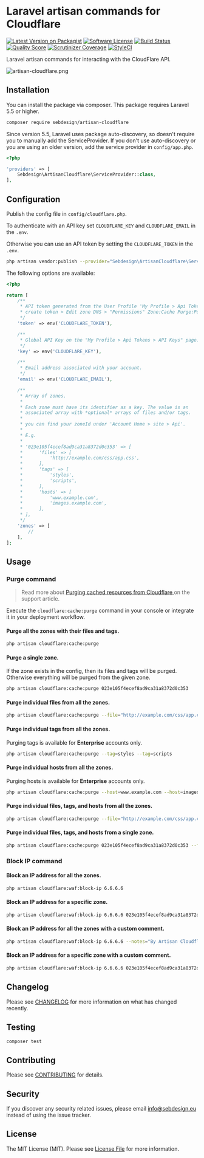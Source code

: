 # Laravel artisan commands for Cloudflare

[![Latest Version on Packagist](https://img.shields.io/packagist/v/sebdesign/artisan-cloudflare.svg?style=flat-square)](https://packagist.org/packages/sebdesign/artisan-cloudflare)
[![Software License](https://img.shields.io/badge/license-MIT-brightgreen.svg?style=flat-square)](LICENSE.md)
[![Build Status](https://img.shields.io/github/workflow/status/sebdesign/artisan-cloudflare/Tests/master?style=flat-square)](https://github.com/sebdesign/artisan-cloudflare/actions)
[![Quality Score](https://img.shields.io/scrutinizer/g/sebdesign/artisan-cloudflare.svg?style=flat-square)](https://scrutinizer-ci.com/g/sebdesign/artisan-cloudflare)
[![Scrutinizer Coverage](https://img.shields.io/scrutinizer/coverage/g/sebdesign/artisan-cloudflare.svg?style=flat-square)](https://scrutinizer-ci.com/g/sebdesign/artisan-cloudflare)
[![StyleCI](https://styleci.io/repos/74228812/shield?style=flat-square)](https://styleci.io/repos/74228812)

Laravel artisan commands for interacting with the CloudFlare API.

![artisan-cloudflare.png](https://s13.postimg.cc/6cukzjf53/artisan-cloudflare.png)

## Installation

You can install the package via composer. This package requires Laravel 5.5 or higher.

``` bash
composer require sebdesign/artisan-cloudflare
```

Since version 5.5, Laravel uses package auto-discovery, so doesn't require you to manually add the ServiceProvider. If you don't use auto-discovery or you are using an older version, add the service provider in `config/app.php`.

``` php
<?php

'providers' => [
    Sebdesign\ArtisanCloudflare\ServiceProvider::class,
],
```

## Configuration

Publish the config file in `config/cloudflare.php`.

To authenticate with an API key set `CLOUDFLARE_KEY` and `CLOUDFLARE_EMAIL` in the `.env`.

Otherwise you can use an API token by setting the `CLOUDFLARE_TOKEN` in the `.env`.

``` bash
php artisan vendor:publish --provider="Sebdesign\ArtisanCloudflare\ServiceProvider"
```

The following options are available:

``` php
<?php

return [
    /**
     * API token generated from the User Profile 'My Profile > Api Tokens > API Tokens' page.
     * create token > Edit zone DNS > "Permissions" Zone:Cache Purge:Purge
     */
    'token' => env('CLOUDFLARE_TOKEN'),

    /**
     * Global API Key on the "My Profile > Api Tokens > API Keys" page.
     */
    'key' => env('CLOUDFLARE_KEY'),

    /**
     * Email address associated with your account.
     */
    'email' => env('CLOUDFLARE_EMAIL'),

    /**
     * Array of zones.
     *
     * Each zone must have its identifier as a key. The value is an
     * associated array with *optional* arrays of files and/or tags.
     *
     * you can find your zoneId under 'Account Home > site > Api'.
     *
     * E.g.
     *
     * '023e105f4ecef8ad9ca31a8372d0c353' => [
     *      'files' => [
     *          'http://example.com/css/app.css',
     *      ],
     *      'tags' => [
     *          'styles',
     *          'scripts',
     *      ],
     *      'hosts' => [
     *          'www.example.com',
     *          'images.example.com',
     *      ],
     * ],
     */
    'zones' => [
        //
    ],
];
```

## Usage

### Purge command

> Read more about [Purging cached resources from Cloudflare
](https://support.cloudflare.com/hc/en-us/articles/200169246-Purging-cached-resources-from-Cloudflare) on the support article.

Execute the `cloudflare:cache:purge` command in your console or integrate it in your deployment workflow.

#### Purge all the zones with their files and tags.

``` bash
php artisan cloudflare:cache:purge
```

#### Purge a single zone.

If the zone exists in the config, then its files and tags will be purged. Otherwise everything will be purged from the given zone.

``` bash
php artisan cloudflare:cache:purge 023e105f4ecef8ad9ca31a8372d0c353
```

#### Purge individual files from all the zones.

``` bash
php artisan cloudflare:cache:purge --file="http://example.com/css/app.css" --file="http://example.com/img/logo.svg"
```

#### Purge individual tags from all the zones.

Purging tags is available for **Enterprise** accounts only.

``` bash
php artisan cloudflare:cache:purge --tag=styles --tag=scripts
```

#### Purge individual hosts from all the zones.

Purging hosts is available for **Enterprise** accounts only.

``` bash
php artisan cloudflare:cache:purge --host=www.example.com --host=images.example.com
```

#### Purge individual files, tags, and hosts from all the zones.

``` bash
php artisan cloudflare:cache:purge --file="http://example.com/css/app.css" --tag=scripts --tag=images --host=www.example.com
```

#### Purge individual files, tags, and hosts from a single zone.

``` bash
php artisan cloudflare:cache:purge 023e105f4ecef8ad9ca31a8372d0c353 --file="http://example.com/css/app.css" --tag=scripts --tag=images --host=www.example.com
```

### Block IP command
#### Block an IP address for all the zones.

``` bash
php artisan cloudflare:waf:block-ip 6.6.6.6
```

#### Block an IP address for a specific zone.

``` bash
php artisan cloudflare:waf:block-ip 6.6.6.6 023e105f4ecef8ad9ca31a8372d0c353
```

#### Block an IP address for all the zones with a custom comment.

``` bash
php artisan cloudflare:waf:block-ip 6.6.6.6 --notes="By Artisan Cloudflare"
```

#### Block an IP address for a specific zone with a custom comment.

``` bash
php artisan cloudflare:waf:block-ip 6.6.6.6 023e105f4ecef8ad9ca31a8372d0c353 --notes="By Artisan Cloudflare"
```

## Changelog

Please see [CHANGELOG](CHANGELOG.md) for more information on what has changed recently.

## Testing

``` bash
composer test
```

## Contributing

Please see [CONTRIBUTING](.github/CONTRIBUTING.md) for details.

## Security

If you discover any security related issues, please email info@sebdesign.eu instead of using the issue tracker.

## License

The MIT License (MIT). Please see [License File](LICENSE.md) for more information.
